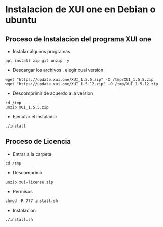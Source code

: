 # Instalacion de XUI one en Debian o ubuntu

## Proceso de Instalacion del programa XUI one
- Instalar algunos programas

```
apt install zip git unzip -y
```

- Descargar los archivos , elegir cual version

```
wget "https://update.xui.one/XUI_1.5.5.zip" -O /tmp/XUI_1.5.5.zip
wget "https://update.xui.one/XUI_1.5.12.zip" -O /tmp/XUI_1.5.12.zip
```

- Descomprimir de acuerdo a la version
```
cd /tmp
unzip XUI_1.5.5.zip
```

- Ejecutar el instalador
```
./install
```

## Proceso de Licencia
- Entrar a la carpeta
```
cd /tmp
```
- Descomprimir
```
unzip xui-license.zip
```
- Permisos
```
chmod -R 777 install.sh
```
- Instalacion
```
./install.sh
```
